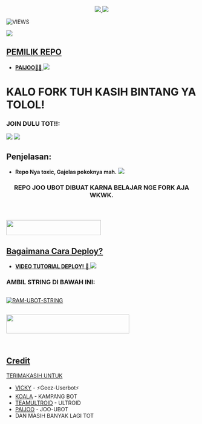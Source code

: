 <a href="https://telegra.ph/file/282f6ea8fc30cf514f8fa.jpg" width="320" height="211" alt="  JOO-UBOT" /></a>

<p align="center">
  <a href="https://github.com/H3llnn/JOO-UBOT/fork">
    <img src="https://img.shields.io/github/forks/H3llnn/JOO-UBOT?label=Fork&style=social">
    
  </a>
  <a href="https://github.com/H3llnn/JOO-UBOT">
    <img src="https://img.shields.io/github/stars/H3llnn/JOO-UBOT?style=social">
  </a>
</p>  

![VIEWS](https://komarev.com/ghpvc/?username=H3llnn)

<a href="https://t.me/ramubotspam"><img src="https://img.shields.io/badge/KODE%20PENILAIAN-A+-blue.svg?style=for-the-badge&logo=Factor.">

## PEMILIK REPO
* **PAIJOO**👩‍✈️
[<img src="https://telegra.ph/file/282f6ea8fc30cf514f8fa.jpg">](https://t.me/Joodck)

  
  
  
  
# KALO FORK TUH KASIH BINTANG YA TOLOL!


### JOIN DULU TOT!!:

<a href="https://t.me/republicviral"><img src="https://img.shields.io/badge/Channel%20JOO%20UBOT-red.svg?style=for-the-badge&logo=Telegram"></a>
<a href="https://t.me/joinchat/R0o_i381SoxmMjg1"><img src="https://img.shields.io/badge/Join-REPUBLIC%20OFFUN-purple.svg?style=for-the-badge&logo=Telegram"></a>

## Penjelasan:
* **Repo Nya toxic, Gajelas pokoknya mah.** 
[<img src="https://telegra.ph/file/282f6ea8fc30cf514f8fa.jpg">](https://t.me/ootspambott)


<h3 align="center">REPO JOO UBOT DIBUAT KARNA BELAJAR NGE FORK AJA WKWK.</h3>
<p align="center">&nbsp;</p>

### <a href="https://t.me/ootspambot"><img src="https://img.shields.io/badge/GROUP%20SPAM%20JOO%20UBOT-blue?style=flat&logo=Telegram" width="250" height="40.100" />


## Bagaimana Cara Deploy?


* **VIDEO TUTORIAL DEPLOY!** 🔧
[<img src="https://media.giphy.com/media/XD4BoRtenzE1eTIHzZ/giphy.gif">](https://t.me/UserbotChannel/36)

### AMBIL STRING DI BAWAH INI:

##
[![RAM-UBOT-STRING](https://replit.com/badge/github/@ramadhani892/RAM-UBOT)](https://replit.com/@ramadhani892/RAM-UBOT-STRING)
##
<a href="https://heroku.com/deploy?template=https://github.com/ramadhani892/RAM-UBOT.git"><img src="https://img.shields.io/badge/DEPLOY%20RAM%20UBOT%20DI%20HEROKU-red?style=flat&logo=Heroku" width="325" height="50.100" />

<br>
</p>

## Credit
TERIMAKASIH UNTUK

*   [VICKY](https://t.me/vckyouubitch) - ⚡Geez-Userbot⚡
*   [KOALA](https://t.me/manusiarakitann) - KAMPANG BOT
*   [TEAMULTROID](https://github.com/TeamUltroid) - ULTROID
*   [PAIJOO](https://t.me/Joodck) - JOO-UBOT
*    DAN MASIH BANYAK LAGI TOT

